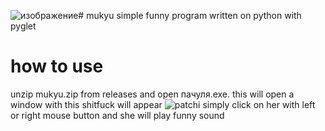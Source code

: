 ![изображение](https://github.com/user-attachments/assets/2a61b406-8dbe-4f7e-abbc-e9327d8d70f4)# mukyu
simple funny program written on python with pyglet 
# how to use
unzip mukyu.zip from releases and open пачуля.exe. this will open a window with this shitfuck will appear
![patchi](https://sun9-74.userapi.com/impg/BD1BMrrUcmKm6aQoEXQ0APT1gx80rvUQDJslhw/-8RDWXQGKoo.jpg?size=625x776&quality=96&sign=6d9f288d70643118cafea8c686fd910a&type=album)
simply click on her with left or right mouse button and she will play funny sound
